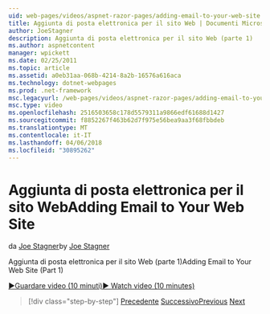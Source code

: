 ```yaml
---
uid: web-pages/videos/aspnet-razor-pages/adding-email-to-your-web-site
title: Aggiunta di posta elettronica per il sito Web | Documenti Microsoft
author: JoeStagner
description: Aggiunta di posta elettronica per il sito Web (parte 1)
ms.author: aspnetcontent
manager: wpickett
ms.date: 02/25/2011
ms.topic: article
ms.assetid: a0eb31aa-068b-4214-8a2b-16576a616aca
ms.technology: dotnet-webpages
ms.prod: .net-framework
msc.legacyurl: /web-pages/videos/aspnet-razor-pages/adding-email-to-your-web-site
msc.type: video
ms.openlocfilehash: 2516503658c178d5579311a9866edf61688d1427
ms.sourcegitcommit: f8852267f463b62d7f975e56bea9aa3f68fbbdeb
ms.translationtype: MT
ms.contentlocale: it-IT
ms.lasthandoff: 04/06/2018
ms.locfileid: "30895262"
---
```

<a name="adding-email-to-your-web-site"></a><span data-ttu-id="85723-103">Aggiunta di posta elettronica per il sito Web</span><span class="sxs-lookup"><span data-stu-id="85723-103">Adding Email to Your Web Site</span></span>
====================
<span data-ttu-id="85723-104">da [Joe Stagner](https://github.com/JoeStagner)</span><span class="sxs-lookup"><span data-stu-id="85723-104">by [Joe Stagner](https://github.com/JoeStagner)</span></span>

<span data-ttu-id="85723-105">Aggiunta di posta elettronica per il sito Web (parte 1)</span><span class="sxs-lookup"><span data-stu-id="85723-105">Adding Email to Your Web Site (Part 1)</span></span>

[<span data-ttu-id="85723-106">&#9654;Guardare video (10 minuti)</span><span class="sxs-lookup"><span data-stu-id="85723-106">&#9654; Watch video (10 minutes)</span></span>](https://channel9.msdn.com/Blogs/ASP-NET-Site-Videos/adding-email-to-your-web-site)

> [!div class="step-by-step"]
> <span data-ttu-id="85723-107">[Precedente](working-with-video.md)
> [Successivo](adding-search-to-your-web-site.md)</span><span class="sxs-lookup"><span data-stu-id="85723-107">[Previous](working-with-video.md)
[Next](adding-search-to-your-web-site.md)</span></span>
